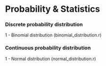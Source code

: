 # Probability & Statistics

### Discrete probability distribution

1 - Binomial distribution (binomial_distribution.r)

### Continuous probability distribution

1 - Normal distribution (normal_distribution.r)
